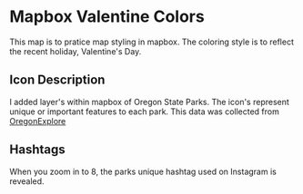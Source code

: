# Mapbox Valentine Colors

This map is to pratice map styling in mapbox. The coloring style is to reflect the recent holiday, Valentine's Day.

## Icon Description
I added layer's within mapbox of Oregon State Parks. The icon's represent unique or important features to each park. This data was collected from [OregonExplore][]

## Hashtags
When you zoom in to 8, the parks unique hashtag used on Instagram is revealed.

[OregonExplore]: https://oregonexplorer.info/
